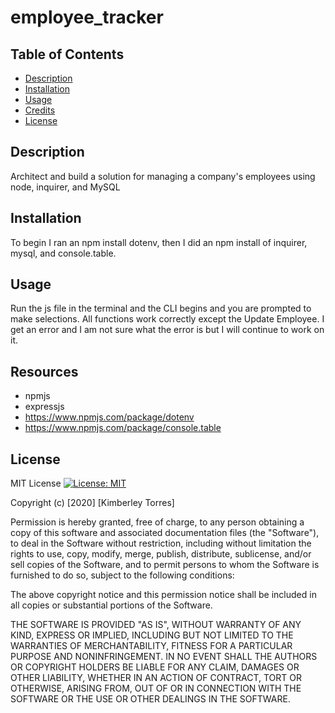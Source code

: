 # employee_tracker

## Table of Contents
* [Description](#description)
* [Installation](#installation)
* [Usage](#usage)
* [Credits](#credits)
* [License](#License)

## Description
Architect and build a solution for managing a company's employees using node, inquirer, and MySQL

## Installation
To begin I ran an npm install dotenv, then I did an npm install of inquirer, mysql, and console.table. 

## Usage
Run the js file in the terminal and the CLI begins and you are prompted to make selections. All functions work correctly except the Update Employee. I get an error and I am not sure what the error is but I will continue to work on it. 

## Resources
* npmjs
* expressjs
* https://www.npmjs.com/package/dotenv
* https://www.npmjs.com/package/console.table

## License
MIT License [![License: MIT](https://img.shields.io/badge/License-MIT-yellow.svg)](https://opensource.org/licenses/MIT)

Copyright (c) [2020] [Kimberley Torres]

Permission is hereby granted, free of charge, to any person obtaining a copy
of this software and associated documentation files (the "Software"), to deal
in the Software without restriction, including without limitation the rights
to use, copy, modify, merge, publish, distribute, sublicense, and/or sell
copies of the Software, and to permit persons to whom the Software is
furnished to do so, subject to the following conditions:

The above copyright notice and this permission notice shall be included in all
copies or substantial portions of the Software.

THE SOFTWARE IS PROVIDED "AS IS", WITHOUT WARRANTY OF ANY KIND, EXPRESS OR
IMPLIED, INCLUDING BUT NOT LIMITED TO THE WARRANTIES OF MERCHANTABILITY,
FITNESS FOR A PARTICULAR PURPOSE AND NONINFRINGEMENT. IN NO EVENT SHALL THE
AUTHORS OR COPYRIGHT HOLDERS BE LIABLE FOR ANY CLAIM, DAMAGES OR OTHER
LIABILITY, WHETHER IN AN ACTION OF CONTRACT, TORT OR OTHERWISE, ARISING FROM,
OUT OF OR IN CONNECTION WITH THE SOFTWARE OR THE USE OR OTHER DEALINGS IN THE
SOFTWARE.


